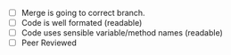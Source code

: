 - [ ] Merge is going to correct branch.
- [ ] Code is well formated (readable)
- [ ] Code uses sensible variable/method names (readable)
- [ ] Peer Reviewed
